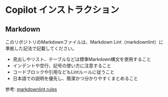 # Copilot インストラクション

## Markdown

このリポジトリのMarkdownファイルは、Markdown Lint（markdownlint）に準拠した記法で記載してください。

- 見出しやリスト、テーブルなどは標準Markdown構文を使用すること
- インデントや空行、記号の使い方に注意すること
- コードブロックや引用などもLintルールに従うこと
- 日本語での説明を優先し、簡潔かつ分かりやすくまとめること

参考: [markdownlint rules](https://github.com/DavidAnson/markdownlint/blob/main/doc/Rules.md)
